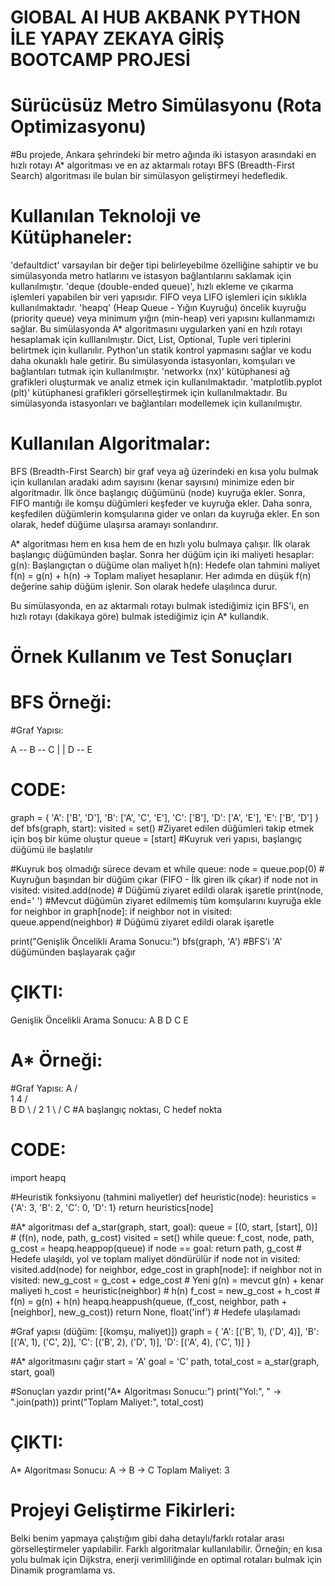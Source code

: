 # GlOBAL AI HUB AKBANK PYTHON İLE YAPAY ZEKAYA GİRİŞ BOOTCAMP PROJESİ
# Sürücüsüz Metro Simülasyonu (Rota Optimizasyonu)

#Bu projede, Ankara şehrindeki bir metro ağında iki istasyon arasındaki en hızlı rotayı A* algoritması ve en az aktarmalı rotayı BFS (Breadth-First Search) algoritması ile bulan bir simülasyon geliştirmeyi hedefledik. 

# Kullanılan Teknoloji ve Kütüphaneler:
'defaultdict' varsayılan bir değer tipi belirleyebilme özelliğine sahiptir ve bu simülasyonda metro hatlarını ve istasyon bağlantılarını saklamak için kullanılmıştır.
'deque (double-ended queue)', hızlı ekleme ve çıkarma işlemleri yapabilen bir veri yapısıdır. FIFO veya LIFO işlemleri için sıklıkla kullanılmaktadır.
'heapq' (Heap Queue - Yığın Kuyruğu) öncelik kuyruğu (priority queue) veya minimum yığın (min-heap) veri yapısını kullanmamızı sağlar. Bu simülasyonda A* algoritmasını uygularken yani en hzılı rotayı hesaplamak için kulllanılmıştır.
Dict, List, Optional, Tuple veri tiplerini belirtmek için kullanılır. Python'un statik kontrol yapmasını sağlar ve kodu daha okunaklı hale getirir. Bu simülasyonda istasyonları, komşuları ve bağlantıları tutmak için kullanılmıştır.
'networkx (nx)' kütüphanesi ağ grafikleri oluşturmak ve analiz etmek için kullanılmaktadır.
'matplotlib.pyplot (plt)' kütüphanesi grafikleri görselleştirmek için kullanılmaktadır. Bu simülasyonda istasyonları ve bağlantıları modellemek için kullanılmıştır.

# Kullanılan Algoritmalar:
BFS (Breadth-First Search) bir graf veya ağ üzerindeki en kısa yolu bulmak için kullanılan aradaki adım sayısını (kenar sayısını) minimize eden bir algoritmadır. İlk önce başlangıç düğümünü (node) kuyruğa ekler. Sonra, FIFO mantığı ile komşu düğümleri keşfeder ve kuyruğa ekler. Daha sonra, keşfedilen düğümlerin komşularına gider ve onları da kuyruğa ekler. En son olarak, hedef düğüme ulaşırsa aramayı sonlandırır.

A* algoritması hem en kısa hem de en hızlı yolu bulmaya çalışır. İlk olarak başlangıç düğümünden başlar. Sonra her düğüm için iki maliyeti hesaplar:
g(n): Başlangıçtan o düğüme olan maliyet 
h(n): Hedefe olan tahmini maliyet
f(n) = g(n) + h(n) → Toplam maliyet hesaplanır.
Her adımda en düşük f(n) değerine sahip düğüm işlenir. Son olarak hedefe ulaşılınca durur.

Bu simülasyonda, en az aktarmalı rotayı bulmak istediğimiz için BFS'i, en hızlı rotayı (dakikaya göre) bulmak istediğimiz için A* kullandık.

# Örnek Kullanım ve Test Sonuçları
# BFS Örneği:

#Graf Yapısı:

A -- B -- C
|    |
D -- E

# CODE:
graph = {
    'A': ['B', 'D'],
    'B': ['A', 'C', 'E'],
    'C': ['B'],
    'D': ['A', 'E'],
    'E': ['B', 'D']
}
def bfs(graph, start):
  visited = set()         #Ziyaret edilen düğümleri takip etmek için boş bir küme oluştur
  queue = [start]    #Kuyruk veri yapısı, başlangıç düğümü ile başlatılır

  #Kuyruk boş olmadığı sürece devam et
  while queue:
    node = queue.pop(0) # Kuyruğun başından bir düğüm çıkar (FIFO - İlk giren ilk çıkar)
    if node not in visited:
      visited.add(node) # Düğümü ziyaret edildi olarak işaretle
      print(node, end=' ')
      #Mevcut düğümün ziyaret edilmemiş tüm komşularını kuyruğa ekle
      for neighbor in graph[node]:
        if neighbor not in visited:
          queue.append(neighbor)  # Düğümü ziyaret edildi olarak işaretle

print("Genişlik Öncelikli Arama Sonucu:")
bfs(graph, 'A')  #BFS'i 'A' düğümünden başlayarak çağır

# ÇIKTI: 
Genişlik Öncelikli Arama Sonucu:
A B D C E 

# A* Örneği:

#Graf Yapısı:
        A
       / \
      1   4
     /     \
    B        D
     \     /
      2   1
       \ /
        C
#A başlangıç noktası, C hedef nokta
# CODE:
import heapq

#Heuristik fonksiyonu (tahmini maliyetler)
def heuristic(node):
    heuristics = {'A': 3, 'B': 2, 'C': 0, 'D': 1}
    return heuristics[node]

#A* algoritması
def a_star(graph, start, goal):
    queue = [(0, start, [start], 0)]  # (f(n), node, path, g_cost)
    visited = set()
    while queue:
        f_cost, node, path, g_cost = heapq.heappop(queue)
        if node == goal:
            return path, g_cost  # Hedefe ulaşıldı, yol ve toplam maliyet döndürülür
        if node not in visited:
            visited.add(node)
            for neighbor, edge_cost in graph[node]:
                if neighbor not in visited:
                    new_g_cost = g_cost + edge_cost  # Yeni g(n) = mevcut g(n) + kenar maliyeti
                    h_cost = heuristic(neighbor)   # h(n)
                    f_cost = new_g_cost + h_cost    # f(n) = g(n) + h(n)
                    heapq.heappush(queue, (f_cost, neighbor, path + [neighbor], new_g_cost))
    return None, float('inf')  # Hedefe ulaşılamadı

#Graf yapısı (düğüm: [(komşu, maliyet)])
graph = {
    'A': [('B', 1), ('D', 4)],
    'B': [('A', 1), ('C', 2)],
    'C': [('B', 2), ('D', 1)],
    'D': [('A', 4), ('C', 1)]
}

#A* algoritmasını çağır
start = 'A'
goal = 'C'
path, total_cost = a_star(graph, start, goal)

#Sonuçları yazdır
print("A* Algoritması Sonucu:")
print("Yol:", " -> ".join(path))
print("Toplam Maliyet:", total_cost)

# ÇIKTI:
A* Algoritması Sonucu:
A -> B -> C
Toplam Maliyet: 3

# Projeyi Geliştirme Fikirleri:
Belki benim yapmaya çalıştığım gibi daha detaylı/farklı rotalar arası görselleştirmeler yapılabilir.
Farklı algoritmalar kullanılabilir. Örneğin; en kısa yolu bulmak için Dijkstra, enerji verimliliğinde en optimal rotaları bulmak için Dinamik programlama vs.
